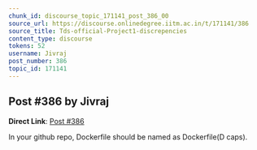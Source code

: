 ```yaml
---
chunk_id: discourse_topic_171141_post_386_00
source_url: https://discourse.onlinedegree.iitm.ac.in/t/171141/386
source_title: Tds-official-Project1-discrepencies
content_type: discourse
tokens: 52
username: Jivraj
post_number: 386
topic_id: 171141
---
```


## Post #386 by Jivraj

**Direct Link**: [Post #386](https://discourse.onlinedegree.iitm.ac.in/t/171141/386)

In your github repo, Dockerfile should be named as Dockerfile(D caps).
